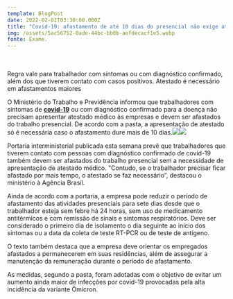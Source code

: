 ```yaml
---
template: BlogPost
date: 2022-02-01T03:30:00.000Z
title: "Covid-19: afastamento de até 10 dias do presencial não exige atestado"
img: /assets/5ac56752-0ade-44bc-bb0b-aefdecacf1e5.webp
fonte: Exame.
---
```

\
\
Regra vale para trabalhador com sintomas ou com diagnóstico confirmado, além dos que tiverem contato com casos positivos. Atestado é necessário em afastamentos maiores

O Ministério do Trabalho e Previdência informou que trabalhadores com sintomas de **[covid-19](https://exame.com/noticias-sobre/coronavirus/)** ou com diagnóstico confirmado para a doença não precisam apresentar atestado médico às empresas e devem ser afastados do trabalho presencial. De acordo com a pasta, a apresentação de atestado só é necessária caso o afastamento dure mais de 10 dias.![](https://agenciabrasil.ebc.com.br/ebc.png?id=1439262&o=node)![](https://agenciabrasil.ebc.com.br/ebc.gif?id=1439262&o=node)

Portaria interministerial publicada esta semana prevê que trabalhadores que tiverem contato com pessoas com diagnóstico confirmado de covid-19 também devem ser afastados do trabalho presencial sem a necessidade de apresentação de atestado médico. "Contudo, se o trabalhador precisar ficar afastado por mais tempo, o atestado se faz necessário”, destacou o ministério à Agência Brasil.

Ainda de acordo com a portaria, a empresa pode reduzir o período de afastamento das atividades presenciais para sete dias desde que o trabalhador esteja sem febre há 24 horas, sem uso de medicamento antitérmicos e com remissão de sinais e sintomas respiratórios. Deve ser considerado o primeiro dia de isolamento o dia seguinte ao início dos sintomas ou a data da coleta de teste RT-PCR ou de teste de antígeno.

O texto também destaca que a empresa deve orientar os empregados afastados a permanecerem em suas residências, além de assegurar a manutenção da remuneração durante o período de afastamento.

As medidas, segundo a pasta, foram adotadas com o objetivo de evitar um aumento ainda maior de infecções por covid-19 provocadas pela alta incidência da variante Ômicron.